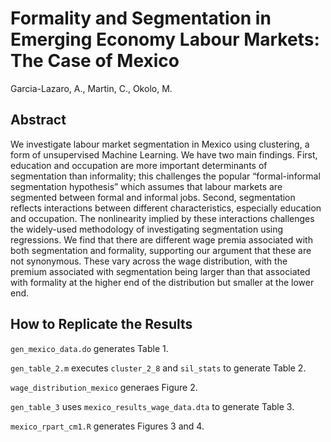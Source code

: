 # Formality and Segmentation in Emerging Economy Labour Markets: The Case of Mexico

Garcia-Lazaro, A., Martin, C., Okolo, M.

## Abstract

We investigate labour market segmentation in Mexico using clustering, a form of unsupervised Machine Learning. We have two main findings. 
First, education and occupation are more important determinants of segmentation than informality; this challenges the popular “formal-informal segmentation
hypothesis” which assumes that labour markets are segmented between formal and informal jobs.
Second, segmentation reflects interactions between different characteristics, especially education and occupation.
The nonlinearity implied by these interactions challenges the widely-used methodology of investigating segmentation using regressions.
We find that there are different wage premia associated with both segmentation and formality, supporting our argument that these are not synonymous. These vary across
the wage distribution, with the premium associated with segmentation being larger than that associated with formality at the higher end of the distribution but smaller at the lower end.

## How to Replicate the Results

`gen_mexico_data.do` generates Table 1.

`gen_table_2.m` executes `cluster_2_8` and `sil_stats` to generate Table 2.

`wage_distribution_mexico` generaes Figure 2.

`gen_table_3` uses `mexico_results_wage_data.dta` to generate Table 3.

`mexico_rpart_cm1.R` generates Figures 3 and 4.
